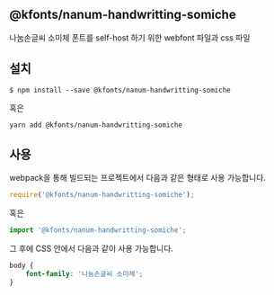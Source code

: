 
@kfonts/nanum-handwritting-somiche
---------------------

나눔손글씨 소미체 폰트를 self-host 하기 위한 webfont 파일과 css 파일

설치
----

```
$ npm install --save @kfonts/nanum-handwritting-somiche
```

혹은

```
yarn add @kfonts/nanum-handwritting-somiche
```

사용
----

webpack을 통해 빌드되는 프로젝트에서 다음과 같은 형태로 사용 가능합니다.

```js
require('@kfonts/nanum-handwritting-somiche');
```

혹은

```js
import '@kfonts/nanum-handwritting-somiche';
```

그 후에 CSS 안에서 다음과 같이 사용 가능합니다.

```css
body {
    font-family: '나눔손글씨 소미체';
}
```
